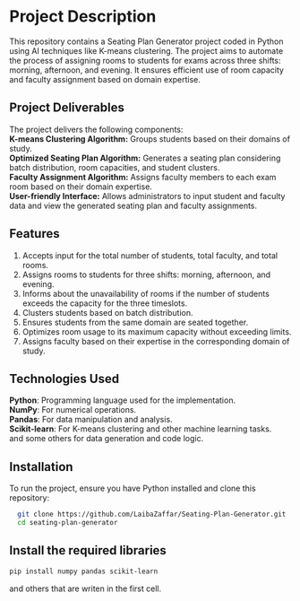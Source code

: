 # Project Description
This repository contains a Seating Plan Generator project coded in Python using AI techniques like K-means clustering. The project aims to automate the process of assigning rooms to students for exams across three shifts: morning, afternoon, and evening. It ensures efficient use of room capacity and faculty assignment based on domain expertise.

## Project Deliverables
The project delivers the following components:<br>
**K-means Clustering Algorithm:** Groups students based on their domains of study.<br>
**Optimized Seating Plan Algorithm:** Generates a seating plan considering batch distribution, room capacities, and student clusters.<br>
**Faculty Assignment Algorithm:** Assigns faculty members to each exam room based on their domain expertise.<br>
**User-friendly Interface:** Allows administrators to input student and faculty data and view the generated seating plan and faculty assignments. <br>

## Features
1. Accepts input for the total number of students, total faculty, and total rooms.<br>
2. Assigns rooms to students for three shifts: morning, afternoon, and evening.<br>
3. Informs about the unavailability of rooms if the number of students exceeds the capacity for the three timeslots.<br>
4. Clusters students based on batch distribution.<br>
5. Ensures students from the same domain are seated together.<br>
6. Optimizes room usage to its maximum capacity without exceeding limits.<br>
7. Assigns faculty based on their expertise in the corresponding domain of study.<br>

## Technologies Used
**Python**: Programming language used for the implementation. <br>
**NumPy**: For numerical operations.<br>
**Pandas**: For data manipulation and analysis.<br>
**Scikit-learn**: For K-means clustering and other machine learning tasks.<br>
and some others for data generation and code logic.

## Installation
To run the project, ensure you have Python installed and clone this repository:<br>
```bash
  git clone https://github.com/LaibaZaffar/Seating-Plan-Generator.git
  cd seating-plan-generator
```
## Install the required libraries
```bash
pip install numpy pandas scikit-learn
```
and others that are writen in the first cell.
